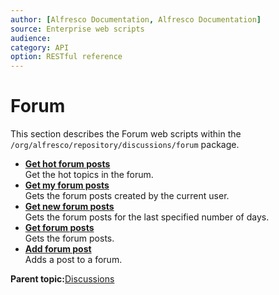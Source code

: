 ```yaml
---
author: [Alfresco Documentation, Alfresco Documentation]
source: Enterprise web scripts
audience: 
category: API
option: RESTful reference
---
```


# Forum

This section describes the Forum web scripts within the `/org/alfresco/repository/discussions/forum` package.

-   **[Get hot forum posts](../references/RESTful-ForumForum-posts-hotGet.md)**  
 Get the hot topics in the forum.
-   **[Get my forum posts](../references/RESTful-ForumForum-posts-mineGet.md)**  
 Gets the forum posts created by the current user.
-   **[Get new forum posts](../references/RESTful-ForumForum-posts-newGet.md)**  
 Gets the forum posts for the last specified number of days.
-   **[Get forum posts](../references/RESTful-ForumForum-postsGet.md)**  
 Gets the forum posts.
-   **[Add forum post](../references/RESTful-ForumForum-postsPost.md)**  
 Adds a post to a forum.

**Parent topic:**[Discussions](../references/RESTful-Discussions.md)

